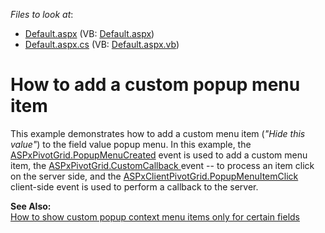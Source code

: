 <!-- default file list -->
*Files to look at*:

* [Default.aspx](./CS/WebSite/Default.aspx) (VB: [Default.aspx](./VB/WebSite/Default.aspx))
* [Default.aspx.cs](./CS/WebSite/Default.aspx.cs) (VB: [Default.aspx.vb](./VB/WebSite/Default.aspx.vb))
<!-- default file list end -->
# How to add a custom popup menu item


<p>This example demonstrates how to add a custom menu item (<i>"Hide this value"</i>) to the field value popup menu. In this example, the <a href="http://documentation.devexpress.com/#AspNet/DevExpressWebASPxPivotGridASPxPivotGrid_PopupMenuCreatedtopic">ASPxPivotGrid.PopupMenuCreated</a> event is used to add a custom menu item, the <a href="http://documentation.devexpress.com/#AspNet/DevExpressWebASPxPivotGridASPxPivotGrid_CustomCallbacktopic">ASPxPivotGrid.CustomCallback </a> event -- to process an item click on the server side, and the <a href="http://documentation.devexpress.com/#AspNet/DevExpressWebASPxPivotGridScriptsASPxClientPivotGrid_PopupMenuItemClicktopic">ASPxClientPivotGrid.PopupMenuItemClick</a> client-side event is used to perform a callback to the server.</p><p><strong>See Also:</strong> <br />
<a href="https://www.devexpress.com/Support/Center/p/E3909">How to show custom popup context menu items only for certain fields</a></p>

<br/>


